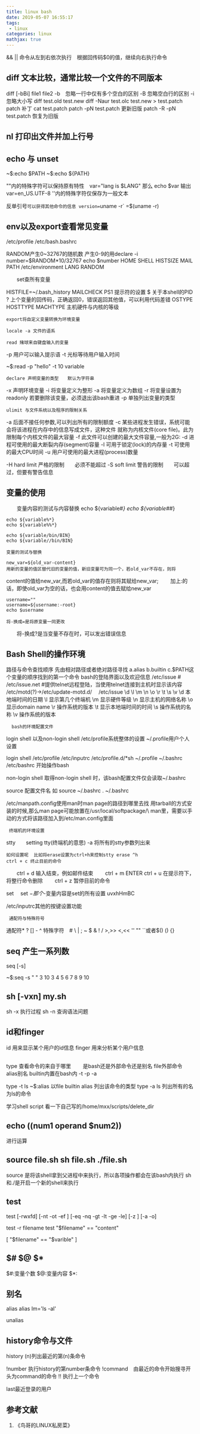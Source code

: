 ```yaml
---
title: linux bash
date: 2019-05-07 16:55:17
tags:
 - linux
categories: linux
mathjax: true
---
```


&& || 命令从左到右依次执行　根据回传码$0的值，继续向右执行命令
## diff 文本比较，通常比较一个文件的不同版本	
diff [-bBi] file1 file2
	-b　忽略一行中仅有多个空白的区别
	-B  忽略空白行的区别
	-i  忽略大小写
diff test.old test.new
diff -Naur test.olc test.new > test.patch
patch 补丁
cat test.patch
patch -pN test.patch 更新旧版
patch -R -pN test.patch 恢复为旧版


## nl 打印出文件并加上行号

## echo 与 unset
~\$:echo $PATH
~\$:echo ${PATH}

""内的特殊字符可以保持原有特性　var="lang is $LANG" 那么 echo $var 输出			var=en_US.UTF-8
''内的特殊字符仅保存为一般文本

反单引号`可以获得其他命令的信息
version=`uname -r`  =$(uname -r)	

## env以及export查看常见变量
/etc/profile
/etc/bash.bashrc

RANDOM产生0~32767的随机数
产生0-9的用declare -i number=$RANDOM*10/32767    echo $number
HOME
SHELL
HISTSIZE
MAIL
PATH	/etc/environment
LANG
RANDOM

　　set查所有变量

HISTFILE=~/.bash_history
MAILCHECK
PS1	提示符的设置
$	关于本shell的PID
?	上个变量的回传码，正确返回0，错误返回其他值，可以利用代码差错
OSTYPE HOSTTYPE MACHTYPE	主机硬件与内核的等级	


    export将自定义变量转换为环境变量
    
    locale -a 文件的语系

    read 赌球来自键盘输入的变量
-p	用户可以输入提示语
-t	光标等待用户输入时间
    
~\$:read -p "hello" -t 10 variable

    declare 声明变量的类型　　默认为字符串
-x	声明环境变量 
-i	将变量定义为整形
-a	将变量定义为数组
-r	将变量设置为readonly  若要删除该变量，必须退出该bash重进
-p	单独列出变量的类型

    ulimit 与文件系统以及程序的限制关系
-a 后面不接任何参数,可以列出所有的限制额度
-c 某些进程发生错误，系统可能会将该进程在内存中的信息写成文件，这种文件			就称为内核文件(core file)。此为限制每个内核文件的最大容量
-f 此文件可以创建的最大文件容量,一般为2G:
-d 进程可使用的最大断裂内存(segment)容量
-l 可用于锁定(lock)的内存量
-t 可使用的最大CPU时间
-u 用户可使用的最大进程(process)数量

-H hard limit 严格的限制　　必须不能超过
-S soft limit 警告的限制　　可以超过，但要有警告信息

## 变量的使用
　　变量内容的测试与内容替换
    echo ${variable#*}
    echo ${variable##*}

    echo ${variable%*}
    echo ${variable%%*}

    echo ${variable/bin/BIN}
    echo ${variable//bin/BIN}

    变量的测试与替换

    new_var=${old_var-content}
    用新的变量的值区替代旧的变量的值，新旧变量可为同一个，若old_var不存在，则将
content的值给new_var,而若old_var的值存在则将其赋给new_var;
　　加上:的话，即使old_var为空的话，也会用content的值去赋给new_var

    username=""
    username=${username:-root}
    echo $username
    
    将-换成=是将原变量一同更改
　　将-换成?是当变量不存在时，可以发出错误信息

    
## Bash Shell的操作环境
路径与命令查找顺序
先由相对路径或者绝对路径寻找
a.alias
b.builtin
c.$PATH这个变量的顺序找到的第一个命令
bash的登陆界面以及欢迎信息
/etc/issue  #
/etc/issue.net  #提供telnet远程登陆，当使用telnet连接到主机时显示该内容
/etc/motd(?)->/etc/update-motd.d/　
/etc/issue	\d \l \m \n \o \r \t \s \v
	\d 本地端时间的日期
	\l 显示第几个终端机
	\m 显示硬件等级
	\n 显示主机的网络名称
	\o 显示domain name
	\r 操作系统的版本
	\t 显示本地端时间的时间
	\s 操作系统的名称
	\v 操作系统的版本

      bash的环境配置文件	

login shell 以及non-login shell
   /etc/profile系统整体的设置
   ~/.profile用户个人设置

login shell
    /etc/profile
	/etc/inputrc	/etc/profile.d/*sh
    ~/.profile
	~/.bashrc	/etc/bashrc
    开始操作bash

non-login shell
	取得non-login shell 时，该bash配置文件仅会读取~/.bashrc
	
	
source 配置文件名
如
	source ~/.bashrc
	. ~/.bashrc

/etc/manpath.config使用man时man page的路径到哪里去找
用tarball的方式安装的时候,那么man page可能放置在/usr/local/softpackage/\	man里，需要以手动的方式将该路径加入到/etc/man.config里面

     终端机的环境设置
stty　　setting tty(终端机的意思)
	-a 将所有的stty参数列出来
    
    如何设置呢  比如将erase设置为ctrl+h来控制stty erase ^h
    ctrl + c 终止目前的命令
　　ctrl + d 输入结束，例如邮件结束
　　ctrl + m ENTER
    ctrl + u 在提示符下，将整行命令删除
　　ctrl + z 暂停目前的命令

set
　set $-　那个$-变量内容是set的所有设置 
  uvxhHmBC
    	
/etc/inputrc其他的按键设置功能

     通配符与特殊符号
通配符* ? [] - ^
特殊字符　# \ | ; ~ $ & ! / >,>> <,<< '' "" ``或者$() () {}


## seq 产生一系列数
seq [-s]
	
~$:seq -s " " 3 10
3 4 5 6 7 8 9 10

## sh [-vxn] my.sh
sh -x	执行过程
sh -n	查询语法问题

## id和finger
id 用来显示某个用户的id信息
finger 用来分析某个用户信息

## 
type 查看命令的来自于哪里　　
是bash还是外部命令还是别名
file外部命令
alias别名
builtin内置在bash内
	-t -p -a

type -t ls 
~$:alias 以file builtin alias 列出该命令的类型
type -a ls 列出所有的名为ls的命令

学习shell script
看一下自己写的/home/mxx/scripts/delete_dir
## echo $(($num1 operand $num2))	
进行运算
## source file.sh   sh file.sh   ./file.sh
source 是将该shell拿到父进程中来执行，所以各项操作都会在该bash内执行
sh和./是开启一个新的shell来执行

## test
test [-rwxfd]
	[-nt -ot -ef ]
	[-eq -nq -gt -lt -ge -le]
	[-z ]
	[-a -o]

test -r filename
test "$filename" == "content"

[ "$filename" == "$varible" ]

## $# $@ $* 
$#:变量个数
$@:变量内容
$*:

## 别名
alias
alias lm='ls -al'

unalias
## history命令与文件
history (n)列出最近的第(n)条命令

!number	执行history的第number条命令
!command　由最近的命令开始搜寻开头为command的命令
!!	执行上一个命令

last最近登录的用户


## 参考文献
1. 《鸟哥的LINUX私房菜》

